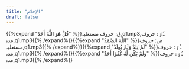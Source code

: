 ```yaml
---
title: "الإخلاص"
draft: false
---
```

 {{%expand "قُلْ هُوَ اللَّهُ أَحَدٌ" %}}ق: حروف مستعلیہ,q1.mp3,ـُ و٘ :  حروف مدہ,q1.mp3{{% /expand%}}{{%expand "اللَّهُ الصَّمَدُ" %}}ص: حروف مستعلیہ,q1.mp3{{% /expand%}}{{%expand "لَمْ يَلِدْ وَلَمْ يُولَدْ" %}}ـُ و٘ :  حروف مدہ,q1.mp3{{% /expand%}}{{%expand "وَلَمْ يَكُن لَّهُ كُفُوًا أَحَدٌ" %}}ـُ و٘ :  حروف مدہ,q1.mp3{{% /expand%}}